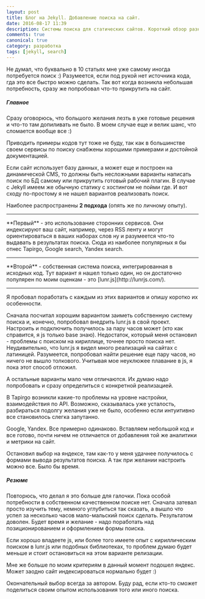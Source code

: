 ```yaml
---
layout: post
title: Блог на Jekyll. Добавление поиска на сайт.
date: 2016-08-17 11:39
description: Системы поиска для статических сайтов. Короткий обзор разных вариантов.
comments: true
canonical: true
category: разработка
tags: [jekyll, search]
---
```

Не думал, что буквально в 10 статьях мне уже самому иногда потребуется поиск :) Разумеется, если под рукой нет источника кода, гда это все быстро можно сделать. Так вот когда возникла небольшая потребность, сразу же попробовал что-то прикрутить на сайт.

##### Главное

Сразу оговорюсь, что большого желания лезть в уже готовые решения и что-то там допиливать не было. В моем случае еще и велик шанс, что сломается вообще все :)

Приводить примеры кодов тут тоже не буду, так как в большинстве своем сервисы по поиску снабжены хорошими примерами и достойной документацией.

Если сайт использует базу данных, а может еще и построен на динамической CMS, то должны быть несложными варианты написать поиск по БД самому или прикрутить готовый рабочий плагин.
В случае с Jekyll имеем же обычную статику с хостингом не пойми где. И вот сходу по-простому я не нашел вариантов реализовать поиск.

Наиболее распространены **2 подхода** (опять же по личному опыту).
<hr>
**Первый** - это использование сторонних сервисов. Они индексируют ваш сайт, например, через RSS ленту и могут ориентироваться в ваших наборах слов ну и разумеется что-то выдавать в результатах поиска. Сюда из наиболее популярных я бы отнес Tapirgo, Google search, Yandex search.
<hr>
**Второй** - собственная система поиска, интегрированная в исходных код. Тут вариант я нашел только один, но он достаточно популярен по моим оценкам - это [lunr.js](http://lunrjs.com/).
<hr>
Я пробовал поработать с каждым из этих вариантов и опишу коротко их особенности.

Сначала посчитал хорошим вариантом заиметь собственную систему поиска и, конечно, попробовал внедрить lunr.js в свой проект. Настроить и подключить получилось за пару часов может (кто как справится, я js только base знаю). Недостаток, который меня остановил - проблемы с поиском на кириллице, точнее просто поиска нет. Неудивительно, что lunr.js я видел много реализаций на сайтах с латиницей. Разумеется, попробовал найти решение еще пару часов, но ничего не вышло толкового. Учитывая мое неуклюжее плавание в js, я пока этот способ отложил.

А остальные варианты мало чем отличаются. Их думаю надо попробовать и сразу определиться с конкретной реализацией.

В Tapirgo возникли какие-то проблемы на уровне настройки, взаимодействия по API. Возможно, сказывалась уже усталость, разбираться подолгу желания уже не было, особенно если интуитивно все становилось слегка запутанно.

Google, Yandex. Все примерно одинаково. Вставляем небольшой код и все готово, почти ничем не отличается от добавления той же аналитики и метрики на сайт.

Остановил выбор на яндексе, там как-то у меня удачнее получилось с формами вывода результатов поиска. А так при желании настроить можно все. Было бы время.

##### Резюме

Повторюсь, что делал я это больше для галочки. Пока особой потребности в собственном качественном поиске нет. Сначала затевал просто изучить тему, немного углубиться так сказать, а вышло что успел за несколько часов мало-мальский поиск сделать. Результатом доволен. Будет время и желание - надо поработать над позиционированием и оформлением формы поиска.

Если хорошо владеете js, или более того имеете опыт с кириллическим поиском в lunr.js или подобных библиотеках, то проблем думаю будет меньше и стоит остановиться на этом варианте релизации.

Мне же больше по моим критериям в данный момент подошел яндекс. Может заодно сайт индексироваться нормально будет :)

Окончательный выбор всегда за автором. Буду рад, если кто-то сможет поделиться своим опытом использования того или иного поиска.
